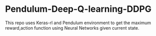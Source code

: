 # Pendulum-Deep-Q-learning-DDPG
 This repo uses Keras-rl and Pendulum environment to get the maximum reward,action function using Neural Networks given current state.
